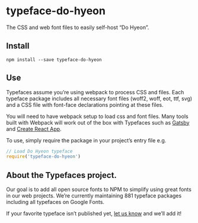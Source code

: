 
# typeface-do-hyeon

The CSS and web font files to easily self-host “Do Hyeon”.

## Install

`npm install --save typeface-do-hyeon`

## Use

Typefaces assume you’re using webpack to process CSS and files. Each typeface
package includes all necessary font files (woff2, woff, eot, ttf, svg) and
a CSS file with font-face declarations pointing at these files.

You will need to have webpack setup to load css and font files. Many tools built
with Webpack will work out of the box with Typefaces such as [Gatsby](https://github.com/gatsbyjs/gatsby)
and [Create React App](https://github.com/facebookincubator/create-react-app).

To use, simply require the package in your project’s entry file e.g.

```javascript
// Load Do Hyeon typeface
require('typeface-do-hyeon')
```

## About the Typefaces project.

Our goal is to add all open source fonts to NPM to simplify using great fonts in
our web projects. We’re currently maintaining 881 typeface packages
including all typefaces on Google Fonts.

If your favorite typeface isn’t published yet, [let us know](https://github.com/KyleAMathews/typefaces)
and we’ll add it!
